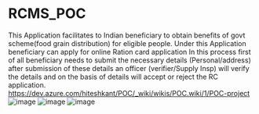 # RCMS_POC
This Application facilitates to Indian beneficiary to obtain benefits of govt scheme(food grain distribution) for eligible people.
Under this Application beneficiary can apply for online Ration card application In this process first of all beneficiary needs to submit the necessary details (Personal/address) after submission of these details an officer (verifier/Supply Insp) will verify the details and on the basis of details will accept or reject the RC application.
https://dev.azure.com/hiteshkant/POC/_wiki/wikis/POC.wiki/1/POC-project
![image](https://github.com/prashantgupta8feb/RCMS_POC/assets/52120873/f5755ce6-c700-4121-8245-4cecccccac52)
![image](https://github.com/prashantgupta8feb/RCMS_POC/assets/52120873/d9c83223-29f3-4b5d-a89c-fcaff87ebc55)
![image](https://github.com/prashantgupta8feb/RCMS_POC/assets/52120873/b1d28574-0892-4a70-828b-8920ded57e3b)
